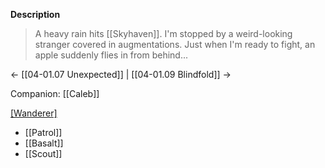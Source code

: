 **Description**
> A heavy rain hits [[Skyhaven]]. I'm stopped by a weird-looking stranger covered in augmentations. Just when I'm ready to fight, an apple suddenly flies in from behind...

← [[04-01.07 Unexpected]] | [[04-01.09 Blindfold]] →

Companion: [[Caleb]]

[[Wanderer]](s)
* [[Patrol]]
* [[Basalt]]
* [[Scout]]